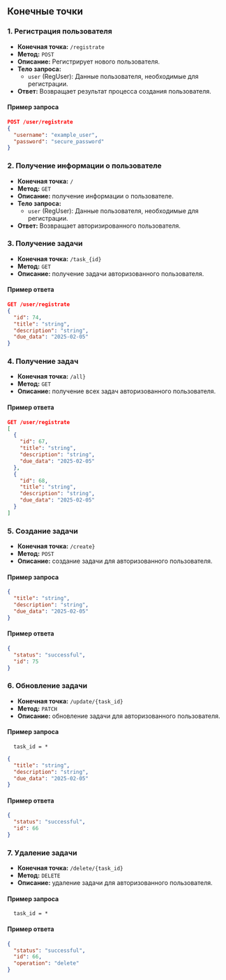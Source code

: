 ## Конечные точки

### 1. Регистрация пользователя

- **Конечная точка:** `/registrate`
- **Метод:** `POST`
- **Описание:** Регистрирует нового пользователя.
- **Тело запроса:**
  - `user` (RegUser): Данные пользователя, необходимые для регистрации.
- **Ответ:** Возвращает результат процесса создания пользователя.

#### Пример запроса
```json
POST /user/registrate
{
  "username": "example_user",
  "password": "secure_password"
}
```

### 2. Получение информации о пользователе

- **Конечная точка:** `/`
- **Метод:** `GET`
- **Описание:** получение информации о пользователе.
- **Тело запроса:**
  - `user` (RegUser): Данные пользователя, необходимые для регистрации.
- **Ответ:** Возвращает авторизированного пользователя.

### 3. Получение задачи

- **Конечная точка:** `/task_{id}`
- **Метод:** `GET`
- **Описание:** получение задачи авторизованного пользователя.

#### Пример ответа
```json
GET /user/registrate
{
  "id": 74,
  "title": "string",
  "description": "string",
  "due_data": "2025-02-05"
}
```

### 4. Получение задач

- **Конечная точка:** `/all}`
- **Метод:** `GET`
- **Описание:** получение всех задач авторизованного пользователя.

#### Пример ответа
```json
GET /user/registrate
[
  {
    "id": 67,
    "title": "string",
    "description": "string",
    "due_data": "2025-02-05"
  },
  {
    "id": 68,
    "title": "string",
    "description": "string",
    "due_data": "2025-02-05"
  }
]
```

### 5. Создание задачи

- **Конечная точка:** `/create}`
- **Метод:** `POST`
- **Описание:** создание задачи для авторизованного пользователя.
#### Пример запроса
```json
{
  "title": "string",
  "description": "string",
  "due_data": "2025-02-05"
}
```

#### Пример ответа
```json
{
  "status": "successful",
  "id": 75
}
```

### 6. Обновление задачи

- **Конечная точка:** `/update/{task_id}`
- **Метод:** `PATCH`
- **Описание:** обновление задачи для авторизованного пользователя.
#### Пример запроса
```path
  task_id = *
```
```json
{
  "title": "string",
  "description": "string",
  "due_data": "2025-02-05"
}
```

#### Пример ответа
```json
{
  "status": "successful",
  "id": 66
}
```

### 7. Удаление задачи

- **Конечная точка:** `/delete/{task_id}`
- **Метод:** `DELETE`
- **Описание:** удаление задачи для авторизованного пользователя.
#### Пример запроса
```path
  task_id = *
```


#### Пример ответа
```json
{
  "status": "successful",
  "id": 66,
  "operation": "delete"
}
```
